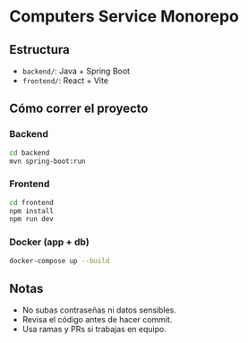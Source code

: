 # Computers Service Monorepo

## Estructura
- `backend/`: Java + Spring Boot
- `frontend/`: React + Vite

## Cómo correr el proyecto

### Backend
```bash
cd backend
mvn spring-boot:run
```

### Frontend
```bash
cd frontend
npm install
npm run dev
```

### Docker (app + db)
```bash
docker-compose up --build
```

## Notas
- No subas contraseñas ni datos sensibles.
- Revisa el código antes de hacer commit.
- Usa ramas y PRs si trabajas en equipo.
